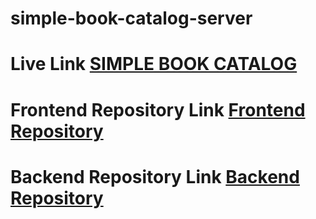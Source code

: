 # simple-book-catalog-server



# Live Link  <a href="https://simple-book-catalog-b8a2f.web.app/" target="_blank">SIMPLE BOOK  CATALOG</a>
# Frontend Repository Link <a href="https://github.com/Mamun172136/simple-book-catalog/" target="_blank">Frontend Repository</a>
# Backend Repository Link  <a href="https://github.com/Mamun172136/simple-book-catalog-server" target="_blank">Backend Repository</a>
